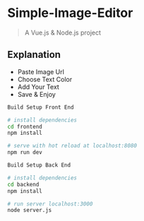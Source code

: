 # Simple-Image-Editor
> A Vue.js & Node.js project

## Explanation

* Paste Image Url
* Choose Text Color
* Add Your Text
* Save & Enjoy

``` bash
Build Setup Front End

# install dependencies
cd frontend
npm install

# serve with hot reload at localhost:8080
npm run dev

Build Setup Back End

# install dependencies
cd backend
npm install

# run server localhost:3000
node server.js
```

